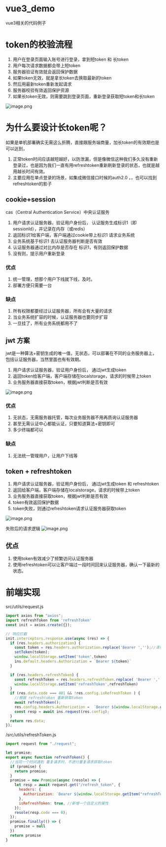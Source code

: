 # vue3_demo
 vue3相关的代码例子

# token的校验流程
1. 用户在登录页面输入账号进行登录，拿到短token 和 长token
2. 用户每次请求数据都会带上短token
3. 服务器验证有效就会返回保护数据
4. 如果token无效，就是拿长token去换取最新的token
5. 然后用最新token重新发起请求
6. 服务器校验有效返回保护资源
7. 如果长token无效，则需要跳到登录页面，重新登录获取短token和长token
 

![image.png](https://p0-xtjj-private.juejin.cn/tos-cn-i-73owjymdk6/0a6f6b9cfd324e1397fbf34586d18a39~tplv-73owjymdk6-jj-mark-v1:0:0:0:0:5o6Y6YeR5oqA5pyv56S-5Yy6IEAgamFzb25feWFuZw==:q75.awebp?policy=eyJ2bSI6MywidWlkIjoiMjk3MjcwNDc5NTgwMjY1MyJ9&rk3s=e9ecf3d6&x-orig-authkey=f32326d3454f2ac7e96d3d06cdbb035152127018&x-orig-expires=1736404923&x-orig-sign=%2FoO%2BcIHSlM70QKIZeH9PD4EPjNo%3D)

# 为什么要设计长token呢？
如果是单机部署确实无需这么折腾，直接跟服务端商量，加长token的有效期也是可以达到，
1. 正常token时间应该越短越好，以防泄漏，但是像微信这种我们多久没有重新登录过，也是因为我们一直有用refreshtoken重新刷新登录的状态，也就是越用越长时间有效。
2. 主要应用在单点登录的场景，如集成微信接口时候的auth2.0 ，，也可以找到refreshtoken的影子

## cookie+session 
cas（Central Authentication Service）中央认证服务
1. 用户请求认证服务器，验证用户身份后， 认证服务生成标识1（即sessionId），并记录在内存（或redis）
2. 返回标识1给客户端，客户端通过cookie带上标识1 请求业务系统
3. 业务系统基于标识1 去认证服务器判断是否有效
4. 认证服务器通过对比内存是否存在 标识1，有则返回保护数据
5. 没有则，提示用户重新登录

### 优点
1. 统一管理，想那个用户下线就下线，及时。
2. 部署方便只需要一台
### 缺点
1. 所有权限都要经过认证服务器，所有会有大量的请求
2. 当业务系统扩容的时候，认证服务器也要同步扩容
3. 一旦挂了，所有业务系统都用不了

## jwt 方案
jwt是一种算法+密钥生成的唯一值，无状态，可以部署在不同的业务服务器上，包括认证服务器，当然里面也有有效期。
1. 用户请求认证服务器，验证用户身份后， 通过jwt生成token 
2. 返回token给客户端，客户端存储在localstorage，请求的时候带上token
3. 业务服务器直接获取token，根据jwt判断是否有效


![image.png](https://p0-xtjj-private.juejin.cn/tos-cn-i-73owjymdk6/c001561dbe0045aa80e8fa210b3cab3e~tplv-73owjymdk6-jj-mark-v1:0:0:0:0:5o6Y6YeR5oqA5pyv56S-5Yy6IEAgamFzb25feWFuZw==:q75.awebp?policy=eyJ2bSI6MywidWlkIjoiMjk3MjcwNDc5NTgwMjY1MyJ9&rk3s=e9ecf3d6&x-orig-authkey=f32326d3454f2ac7e96d3d06cdbb035152127018&x-orig-expires=1736409531&x-orig-sign=l452%2FkCbGdFEZydS3E7V489E9LY%3D)

### 优点
1. 无状态，无需服务器托管，每次业务服务器不用再质询认证服务器
2. 甚至无需认证中心都能认证，只要知道算法+密钥即可
3. 多少终端都可以
### 缺点
1. 无法统一管理用户，让用户下线等

## token + refreshtoken 
1. 用户请求认证服务器，验证用户身份后， 通过jwt生成token 和 refreshtoken 
2. 返回给客户端，客户端存储在localstorage，请求的时候带上token
3. 业务服务器直接获取token，根据jwt判断是否有效
4. token有效返回保护数据
5. token失败，则通过refreshtoken请求认证服务器获取token



![image.png](https://p0-xtjj-private.juejin.cn/tos-cn-i-73owjymdk6/0638e93524c34064a3ada7acc9b35314~tplv-73owjymdk6-jj-mark-v1:0:0:0:0:5o6Y6YeR5oqA5pyv56S-5Yy6IEAgamFzb25feWFuZw==:q75.awebp?policy=eyJ2bSI6MywidWlkIjoiMjk3MjcwNDc5NTgwMjY1MyJ9&rk3s=e9ecf3d6&x-orig-authkey=f32326d3454f2ac7e96d3d06cdbb035152127018&x-orig-expires=1736409563&x-orig-sign=p6NQrd359hDUsN71kklQYTZtKw4%3D)


失败后的请求逻辑 
![image.png](https://p0-xtjj-private.juejin.cn/tos-cn-i-73owjymdk6/2e5bc82fc94c4680ace14c940b2cf2cf~tplv-73owjymdk6-jj-mark-v1:0:0:0:0:5o6Y6YeR5oqA5pyv56S-5Yy6IEAgamFzb25feWFuZw==:q75.awebp?policy=eyJ2bSI6MywidWlkIjoiMjk3MjcwNDc5NTgwMjY1MyJ9&rk3s=e9ecf3d6&x-orig-authkey=f32326d3454f2ac7e96d3d06cdbb035152127018&x-orig-expires=1736409811&x-orig-sign=vw1nb6HK9eLB2nJ78Tgt5ZjrdxU%3D)

## 优点
1. 使用token有效减少了频繁访问认证服务器
2. 使用refreshtoken可以让客户端过一段时间回来认证服务器，确认一下最新的状态。


# 前端实现
src/utils/request.js
```js
import axios from "axios";
import refreshToken from 'refreshToken'
const init = axios.create({});

// 响应拦截
init.interceptors.response.use(async (res) => { 
  if (res.headers.authorization) {
    const token = res.headers.authorization.replace('Bearer ','');//清空重新赋值
    setToken(token);
    window.localStorage.setItem('token',token)
    ins.default.headers.Authorization = `Bearer ${token}`
  }

  if (res.headers.refreshToken) {
    const refreshToken = res.headers.refreshToken.replace( 'Bearer ','')//清空重新赋值 
    window.localStorage.setItem('refreshToken',refreshToken)
  }
  if (res.data.code === 401 && !res.config.isRefreshToken ) {
    //根据 refreshtoken 重新获取token
    await refreshToken();
    res.config.headers.Authorization =  `Bearer ${window.localStorage.getItem('refreshToken')}`
    const resp = await ins.request(res.config);
  } 
  return res.data;
});

```
/src/utils/refreshToken.js
```js
import request from "./request";

let promise;
export async function refreshToken() {
  //当同一个时间遇到 重复请求时，不进行重复请求获取token
  if (promise) {
    return promise;
  }
  promise = new Promise(async (resole) => {
    let resp = await request.get("/refresh_token", {
      headers: {
        Authorization: `Bearer ${window.localStorage.getItem("refreshToken")}`,
      },
      isRefreshToken: true, //新增一个自定义的属性
    });
    resole(resp.code === 0);
  });
  promise.finally(() => {
    promise = null
  })
  return promise
}


```